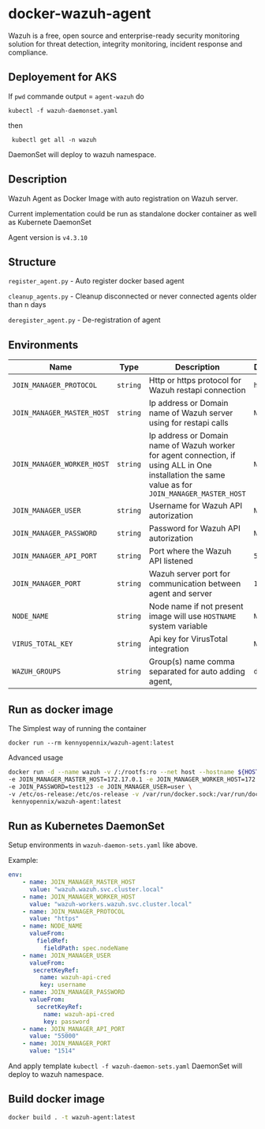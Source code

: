 
# docker-wazuh-agent

Wazuh is a free, open source and enterprise-ready security monitoring
solution for threat detection, integrity monitoring, incident response and compliance.

## Deployement for AKS 
  If `pwd` commande output = `agent-wazuh`
  do 
  ```
  kubectl -f wazuh-daemonset.yaml
 ```
 then 
 ```
  kubectl get all -n wazuh
  ```
  DaemonSet will deploy to wazuh namespace.
## Description

Wazuh Agent as Docker Image with auto registration on Wazuh server.

Current implementation could be run as standalone docker container as well as Kubernete DaemonSet

 Agent version is `v4.3.10`



## Structure

`register_agent.py` - Auto register docker based agent

`cleanup_agents.py` - Cleanup disconnected or never connected agents older than n days

`deregister_agent.py` -  De-registration of agent

## Environments

| Name                       | Type     | Description                                                  | Default   | Required |
| -------------------------- | -------- | ------------------------------------------------------------ | --------- | -------- |
| `JOIN_MANAGER_PROTOCOL`    | `string` | Http or https protocol for Wazuh restapi connection          | `https`   | `Yes`    |
| `JOIN_MANAGER_MASTER_HOST` | `string` | Ip address or Domain name of Wazuh server using for restapi calls | `None`    | `Yes`    |
| `JOIN_MANAGER_WORKER_HOST` | `string` | Ip address or Domain name of Wazuh worker for agent connection, if using ALL in One installation the same value as for `JOIN_MANAGER_MASTER_HOST` | `None`    | `Yes`    |
| `JOIN_MANAGER_USER`        | `string` | Username for Wazuh API autorization                          | `None`    | `Yes`    |
| `JOIN_MANAGER_PASSWORD`    | `string` | Password for Wazuh API autorization                          | `None`    | `Yes`    |
| `JOIN_MANAGER_API_PORT`    | `string` | Port where the Wazuh API listened                            | `55000`   | `Yes`    |
| `JOIN_MANAGER_PORT`        | `string` | Wazuh server port for communication between agent and server | `1514`    | `Yes`    |
| `NODE_NAME`                | `string` | Node name if not present image will use `HOSTNAME` system variable | `None`    | `No`     |
| `VIRUS_TOTAL_KEY`          | `string` | Api key for VirusTotal integration                           | `None`    | `No`     |
| `WAZUH_GROUPS`             | `string` | Group(s) name comma separated for auto adding agent,         | `default` | `No`     |

## Run as docker image

The Simplest way of running the container

```shell
docker run --rm kennyopennix/wazuh-agent:latest
```

Advanced usage

```bash
docker run -d --name wazuh -v /:/rootfs:ro --net host --hostname ${HOSTNAME} \
-e JOIN_MANAGER_MASTER_HOST=172.17.0.1 -e JOIN_MANAGER_WORKER_HOST=172.17.0.1 \
-e JOIN_PASSWORD=test123 -e JOIN_MANAGER_USER=user \
-v /etc/os-release:/etc/os-release -v /var/run/docker.sock:/var/run/docker.sock \
 kennyopennix/wazuh-agent:latest

```

## Run as Kubernetes DaemonSet

Setup environments in `wazuh-daemon-sets.yaml` like above.

Example:

```yaml
env:
    - name: JOIN_MANAGER_MASTER_HOST
      value: "wazuh.wazuh.svc.cluster.local"
    - name: JOIN_MANAGER_WORKER_HOST
      value: "wazuh-workers.wazuh.svc.cluster.local"
    - name: JOIN_MANAGER_PROTOCOL
      value: "https"
    - name: NODE_NAME
      valueFrom:
        fieldRef:
          fieldPath: spec.nodeName
    - name: JOIN_MANAGER_USER
      valueFrom:
       secretKeyRef:
         name: wazuh-api-cred
         key: username
    - name: JOIN_MANAGER_PASSWORD
      valueFrom:
        secretKeyRef:
          name: wazuh-api-cred
          key: password
    - name: JOIN_MANAGER_API_PORT
      value: "55000"
    - name: JOIN_MANAGER_PORT
      value: "1514"

```

And apply template ```kubectl -f wazuh-daemon-sets.yaml```
DaemonSet will deploy to wazuh namespace.

## Build docker image

```bash
docker build . -t wazuh-agent:latest
```
